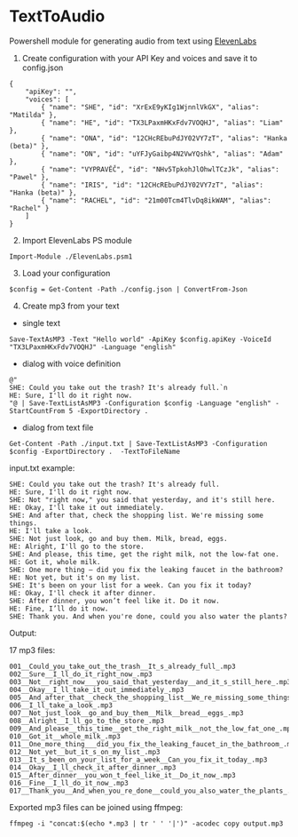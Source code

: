# TextToAudio
Powershell module for generating audio from text using [ElevenLabs](https://elevenlabs.io/) 

1. Create configuration with your API Key and voices and save it to config.json
```
{
    "apiKey": "",
    "voices": [
        { "name": "SHE", "id": "XrExE9yKIg1WjnnlVkGX", "alias": "Matilda" },
        { "name": "HE", "id": "TX3LPaxmHKxFdv7VOQHJ", "alias": "Liam" },
        { "name": "ONA", "id": "12CHcREbuPdJY02VY7zT", "alias": "Hanka (beta)" },
        { "name": "ON", "id": "uYFJyGaibp4N2VwYQshk", "alias": "Adam" },
        { "name": "VYPRAVĚČ", "id": "NHv5TpkohJlOhwlTCzJk", "alias": "Pawel" },
        { "name": "IRIS", "id": "12CHcREbuPdJY02VY7zT", "alias": "Hanka (beta)" },
        { "name": "RACHEL", "id": "21m00Tcm4TlvDq8ikWAM", "alias": "Rachel" }
    ]
}
```


2. Import ElevenLabs PS module

```
Import-Module ./ElevenLabs.psm1
```


3. Load your configuration

```
$config = Get-Content -Path ./config.json | ConvertFrom-Json
```

4. Create mp3 from your text

- single text
```
Save-TextAsMP3 -Text "Hello world" -ApiKey $config.apiKey -VoiceId "TX3LPaxmHKxFdv7VOQHJ" -Language "english"
``` 

- dialog with voice definition
```
@"
SHE: Could you take out the trash? It's already full.`n
HE: Sure, I'll do it right now.
"@ | Save-TextListAsMP3 -Configuration $config -Language "english" -StartCountFrom 5 -ExportDirectory . 
```

- dialog from text file
```
Get-Content -Path ./input.txt | Save-TextListAsMP3 -Configuration $config -ExportDirectory .  -TextToFileName
```

input.txt example:

```
SHE: Could you take out the trash? It's already full.
HE: Sure, I'll do it right now.
SHE: Not "right now," you said that yesterday, and it's still here.
HE: Okay, I'll take it out immediately.
SHE: And after that, check the shopping list. We're missing some things.
HE: I'll take a look.
SHE: Not just look, go and buy them. Milk, bread, eggs.
HE: Alright, I'll go to the store.
SHE: And please, this time, get the right milk, not the low-fat one.
HE: Got it, whole milk.
SHE: One more thing – did you fix the leaking faucet in the bathroom?
HE: Not yet, but it's on my list.
SHE: It's been on your list for a week. Can you fix it today?
HE: Okay, I'll check it after dinner.
SHE: After dinner, you won’t feel like it. Do it now.
HE: Fine, I’ll do it now.
SHE: Thank you. And when you're done, could you also water the plants?
```

Output:

17 mp3 files:


```
001__Could_you_take_out_the_trash__It_s_already_full_.mp3
002__Sure__I_ll_do_it_right_now_.mp3
003__Not__right_now___you_said_that_yesterday__and_it_s_still_here_.mp3
004__Okay__I_ll_take_it_out_immediately_.mp3
005__And_after_that__check_the_shopping_list__We_re_missing_some_things_.mp3
006__I_ll_take_a_look_.mp3
007__Not_just_look__go_and_buy_them__Milk__bread__eggs_.mp3
008__Alright__I_ll_go_to_the_store_.mp3
009__And_please__this_time__get_the_right_milk__not_the_low_fat_one_.mp3
010__Got_it__whole_milk_.mp3
011__One_more_thing___did_you_fix_the_leaking_faucet_in_the_bathroom_.mp3
012__Not_yet__but_it_s_on_my_list_.mp3
013__It_s_been_on_your_list_for_a_week__Can_you_fix_it_today_.mp3
014__Okay__I_ll_check_it_after_dinner_.mp3
015__After_dinner__you_won_t_feel_like_it__Do_it_now_.mp3
016__Fine__I_ll_do_it_now_.mp3
017__Thank_you__And_when_you_re_done__could_you_also_water_the_plants_.mp3
```

Exported mp3 files can be joined using ffmpeg:
```
ffmpeg -i "concat:$(echo *.mp3 | tr ' ' '|')" -acodec copy output.mp3
```
